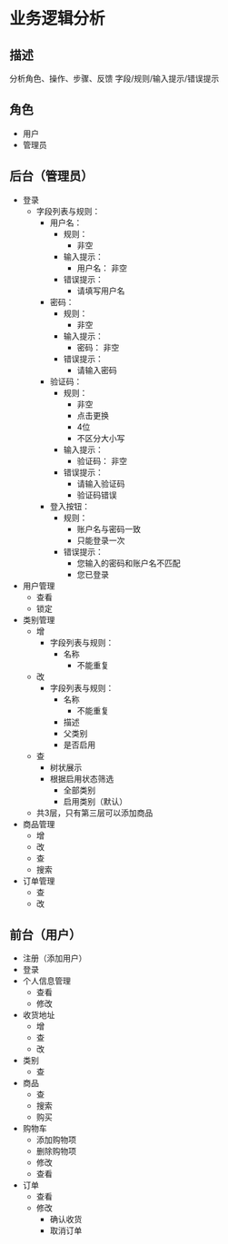 # 业务逻辑分析

## 描述

分析角色、操作、步骤、反馈
字段/规则/输入提示/错误提示

## 角色

- 用户
- 管理员

## 后台（管理员）

- 登录
    - 字段列表与规则：
        - 用户名：
            - 规则：
                - 非空
            - 输入提示：
                - 用户名： 非空
            - 错误提示：
                - 请填写用户名
        - 密码：
            - 规则：
                - 非空
            - 输入提示：
                - 密码： 非空
            - 错误提示：
                - 请输入密码
        - 验证码：
            - 规则：
                - 非空
                - 点击更换
                - 4位
                - 不区分大小写
            - 输入提示：
                - 验证码： 非空
            - 错误提示：
                - 请输入验证码
                - 验证码错误
        - 登入按钮：
            - 规则：
                - 账户名与密码一致
                - 只能登录一次
            - 错误提示：
                - 您输入的密码和账户名不匹配
                - 您已登录
- 用户管理
    - 查看
    - 锁定
- 类别管理
    - 增
        - 字段列表与规则：
            - 名称
                - 不能重复
    - 改
        - 字段列表与规则：
            - 名称
                - 不能重复
            - 描述
            - 父类别
            - 是否启用
    - 查
        - 树状展示
        - 根据启用状态筛选
            - 全部类别
            - 启用类别（默认）
    - 共3层，只有第三层可以添加商品
- 商品管理
    - 增
    - 改
    - 查
    - 搜索
- 订单管理
    - 查
    - 改

## 前台（用户）

- 注册（添加用户）
- 登录
- 个人信息管理
    - 查看
    - 修改
- 收货地址
    - 增
    - 查
    - 改
- 类别
    - 查
- 商品
    - 查
    - 搜索
    - 购买
- 购物车
    - 添加购物项
    - 删除购物项
    - 修改
    - 查看
- 订单
    - 查看
    - 修改
        - 确认收货
        - 取消订单